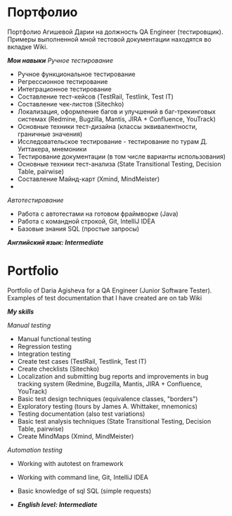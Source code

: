 # Портфолио
Портфолио Агишевой Дарии на должность QA Engineer (тестировщик). Примеры выполненной мной тестовой документации находятся во вкладке Wiki.

_**Мои навыки**_
_Ручное тестирование_
- Ручное функциональное тестирование
- Регрессионное тестирование
- Интеграционное тестирование
- Составление тест-кейсов (TestRail, Testlink, Test IT)
- Составление чек-листов (Sitechko)
- Локализация, оформление багов и улучшений в баг-трекинговых системах (Redmine, Bugzilla, Mantis, JIRA + Confluence, YouTrack)
- Основные техники тест-дизайна (классы эквивалентности, граничные значения)
- Исследовательское тестирование - тестирование по турам Д. Уиттакера, мнемоники
- Тестирование документации (в том числе варианты использования)
- Основные техники тест-анализа (State Transitional Testing, Decision Table, pairwise)
- Составление Майнд-карт (Xmind, MindMeister)
- 
_Автотестирование_
- Работа с автотестами на готовом фраймворке (Java)
- Работа с командной строкой, Git, IntelliJ IDEA
- Базовые знания SQL (простые запросы)

_**Английский язык: Intermediate**_


# Portfolio

Portfolio of Daria Agisheva for a QA Engineer (Junior Software Tester). Examples of test documentation that I have created are on tab Wiki

_**My skills**_

_Manual testing_
- Manual functional testing
- Regression testing
- Integration testing
- Create test cases (TestRail, Testlink, Test IT)
- Create checklists (Sitechko)
- Localization and submitting bug reports and improvements in bug tracking system (Redmine, Bugzilla, Mantis, JIRA + Confluence, YouTrack)
- Basic test design techniques (equivalence classes, "borders")
- Exploratory testing (tours by James A. Whittaker, mnemonics)
- Testing documentation (also test variations)
- Basic test analysis techniques (State Transitional Testing, Decision Table, pairwise)
- Create MindMaps (Xmind, MindMeister)

_Automation testing_
- Working with autotest on framework
- Working with command line, Git, IntelliJ IDEA
- Basic knowledge of sql SQL (simple requests)


- _**English level: Intermediate**_


